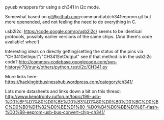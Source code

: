 pyusb wrappers for using a ch341 in i2c mode.

Somewhat based on git@github.com:commandtab/ch341eeprom.git but more openended,
and not feeling the need to do everything in C.

usb2i2c: https://code.google.com/p/usb2i2c/ seems to be identical protocols,
possibly earlier versions of the same chips. (And there's code available!
whee!)

Interesting ideas on directly getting/setting the status of the pins via
"CH341GetInput"/"CH341SetOutput" see if that method is in the usb2i2c code?
http://common-codebase.googlecode.com/svn-history/r70/trunk/others/python_test/i2c/CH341.py

More links here:
https://hackingbtbusinesshub.wordpress.com/category/ch341/

Lots more datasheets and links down a bit on this thread:
http://www.kenotrontv.ru/forum/topic/199-usb-%D0%BF%D1%80%D0%BE%D0%B3%D1%80%D0%B0%D0%BC%D0%BC%D0%B0%D1%82%D0%BE%D1%80-%D0%B4%D0%BB%D1%8F-flash-%D0%B8-eeprom-usb-bus-convert-chip-ch341/
